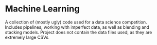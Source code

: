 # Machine Learning
A collection of (mostly ugly) code used for a data science competition. Includes pipelines, working with imperfect data, as well as blending and stacking models.
Project does not contain the data files used, as they are extremely large CSVs.
